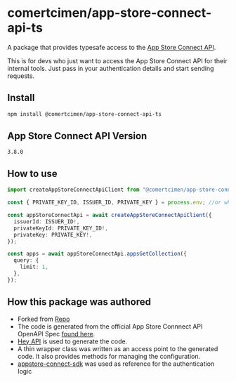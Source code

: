 # comertcimen/app-store-connect-api-ts

A package that provides typesafe access to the [App Store Connect API](https://developer.apple.com/documentation/appstoreconnectapi).

This is for devs who just want to access the App Store Connect API for their internal tools. Just pass in your authentication details and start sending requests.

## Install

```bash
npm install @comertcimen/app-store-connect-api-ts
```

## App Store Connect API Version

```
3.8.0
```

## How to use

```typescript
import createAppStoreConnectApiClient from "@comertcimen/app-store-connect-api-ts";

const { PRIVATE_KEY_ID, ISSUER_ID, PRIVATE_KEY } = process.env; //or whereever you store them

const appStoreConnectApi = await createAppStoreConnectApiClient({
  issuerId: ISSUER_ID!,
  privateKeyId: PRIVATE_KEY_ID!,
  privateKey: PRIVATE_KEY!,
});

const apps = await appStoreConnectApi.appsGetCollection({
  query: {
    limit: 1,
  },
});
```

## How this package was authored

- Forked from [Repo](https://github.com/Timbo-Jimbo/App-Store-Connect-API-ts)
- The code is generated from the official App Store Connnect API OpenAPI Spec [found here](https://developer.apple.com/documentation/appstoreconnectapi).
- [Hey API](https://github.com/hey-api/openapi-ts) is used to generate the code.
- A thin wrapper class was written as an access point to the generated code. It also provides methods for managing the configuration.
- [appstore-connect-sdk](https://github.com/isaced/appstore-connect-sdk) was used as reference for the authentication logic
